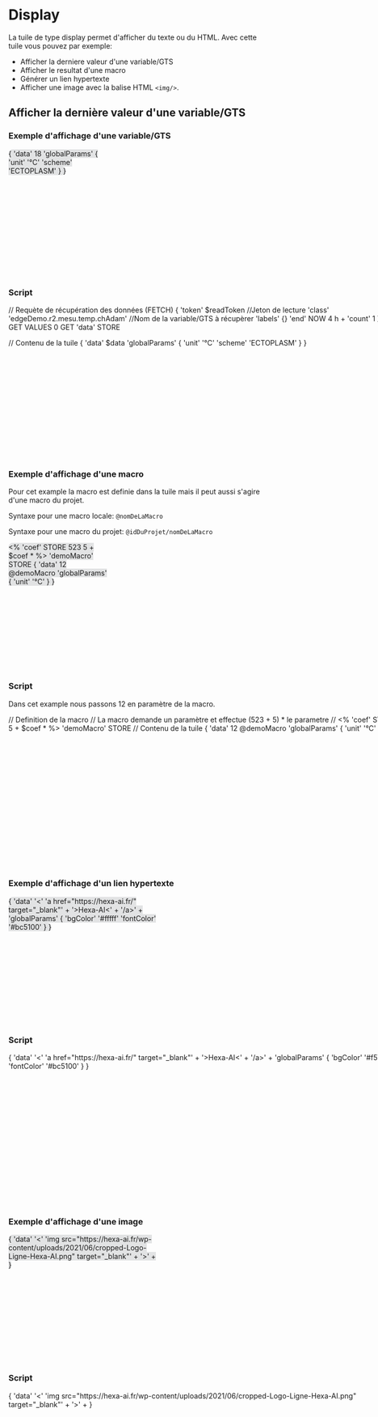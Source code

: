 # Display

La tuile de type display permet d'afficher du texte ou du HTML. Avec cette tuile vous pouvez par exemple:
 * Afficher la derniere valeur d'une variable/GTS
 * Afficher le resultat d'une macro
 * Générer un lien hypertexte
 * Afficher une image avec la balise HTML ```<img/>```.


## Afficher la dernière valeur d'une variable/GTS

### Exemple d'affichage d'une variable/GTS

<div style="width: 200px; height:250px;">
<discovery-tile url="https://sandbox.senx.io/api/v0/exec" type="display" chart-title="Température">
  {
    'data' 18
    'globalParams' { 'unit' '°C' 'scheme' 'ECTOPLASM' }
  }
</discovery-tile>
</div>

### Script

<div style="min-height: 300px; width: 800px;">
<warp-view-editor url="https://warp.senx.io/api/v0/exec" width-px=800 theme="dark" id="editor horizontal-layout="false" show-result="false" show-execute="false"> 
// Requète de récupération des données (FETCH)
{ 
    'token' $readToken //Jeton de lecture
    'class' 'edgeDemo.r2.mesu.temp.chAdam' //Nom de la variable/GTS à récupèrer
    'labels' {} 
    'end' NOW 4 h + 
    'count' 1 
} FETCH  0 GET VALUES 0 GET 'data' STORE 

// Contenu de la tuile
{ 
    'data' $data 
    'globalParams' { 'unit' '°C' 'scheme' 'ECTOPLASM' }
}
</warp-view-editor>
</div>

### Exemple d'affichage d'une macro

Pour cet example la macro est definie dans la tuile mais il peut aussi s'agire d'une macro du projet.

Syntaxe pour une macro locale:
```@nomDeLaMacro```

Syntaxe pour une macro du projet:
```@idDuProjet/nomDeLaMacro```

<div style="width: 200px; height:250px;">
<discovery-tile url="https://sandbox.senx.io/api/v0/exec" type="display" chart-title="Température">
<% 'coef' STORE 523 5 + $coef * %> 'demoMacro' STORE
{
    'data' 12 @demoMacro
    'globalParams' { 'unit' '°C' }
}
</discovery-tile>
</div>

### Script

Dans cet example nous passons 12 en paramètre de la macro.

<div style="min-height: 300px; width: 800px;">
<warp-view-editor url="https://warp.senx.io/api/v0/exec" width-px=800 theme="dark" id="editor horizontal-layout="false" show-result="false" show-execute="false" >
// Definition de la macro
// La macro demande un paramètre et effectue (523 + 5) * le parametre
//
<% 'coef' STORE 523 5 + $coef * %> 'demoMacro' STORE
// Contenu de la tuile
{
    'data' 12 @demoMacro 
    'globalParams' { 'unit' '°C' }
}
</warp-view-editor>
</div>

### Exemple d'affichage d'un lien hypertexte

<div style="width: 300px; height:250px;">
<discovery-tile url="https://sandbox.senx.io/api/v0/exec" type="display">
 {
  'data' '<' 'a href="https://hexa-ai.fr/" target="_blank"' + '>Hexa-AI<' + '/a>' +
  'globalParams' { 'bgColor' '#fffff' 'fontColor' '#bc5100' }
  }
</discovery-tile>
</div>

### Script

<div style="min-height: 300px; width: 800px;">
<warp-view-editor url="https://warp.senx.io/api/v0/exec" width-px=800 theme="dark" id="editor horizontal-layout="false" show-result="false" show-execute="false" >
 {
  'data' '<' 'a href="https://hexa-ai.fr/" target="_blank"' + '>Hexa-AI<' + '/a>' +
  'globalParams' { 'bgColor' '#f57f17' 'fontColor' '#bc5100' }
  }
</warp-view-editor>
</div>




### Exemple d'affichage d'une image

<div style="width: 300px; height:250px;">
<discovery-tile url="https://sandbox.senx.io/api/v0/exec" type="display">
{
    'data' '<' 'img src="https://hexa-ai.fr/wp-content/uploads/2021/06/cropped-Logo-Ligne-Hexa-AI.png" target="_blank"' + '>' +
}
</discovery-tile>
</div>

### Script

<div style="min-height: 300px; width: 800px;">
<warp-view-editor url="https://warp.senx.io/api/v0/exec" width-px=800 theme="dark" id="editor horizontal-layout="false" show-result="false" show-execute="false" >
{
    'data' '<' 'img src="https://hexa-ai.fr/wp-content/uploads/2021/06/cropped-Logo-Ligne-Hexa-AI.png" target="_blank"' + '>' +
}
</warp-view-editor>
</div>

<style>
    discovery-tile {
        border: black;
        border-width:  1px;
        background-color: #3A3C4622;
        border-radius: 50px;
    }
</style>